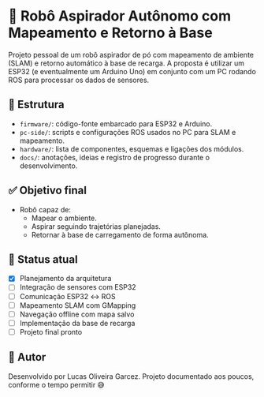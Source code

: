 # 🤖 Robô Aspirador Autônomo com Mapeamento e Retorno à Base

Projeto pessoal de um robô aspirador de pó com mapeamento de ambiente (SLAM) e retorno automático à base de recarga. A proposta é utilizar um ESP32 (e eventualmente um Arduino Uno) em conjunto com um PC rodando ROS para processar os dados de sensores.

## 🔧 Estrutura

- `firmware/`: código-fonte embarcado para ESP32 e Arduino.
- `pc-side/`: scripts e configurações ROS usados no PC para SLAM e mapeamento.
- `hardware/`: lista de componentes, esquemas e ligações dos módulos.
- `docs/`: anotações, ideias e registro de progresso durante o desenvolvimento.

## ✅ Objetivo final
- Robô capaz de:
  - Mapear o ambiente.
  - Aspirar seguindo trajetórias planejadas.
  - Retornar à base de carregamento de forma autônoma.

## 🚧 Status atual
- [x] Planejamento da arquitetura
- [ ] Integração de sensores com ESP32
- [ ] Comunicação ESP32 ↔ ROS
- [ ] Mapeamento SLAM com GMapping
- [ ] Navegação offline com mapa salvo
- [ ] Implementação da base de recarga
- [ ] Projeto final pronto

## 🧠 Autor
Desenvolvido por Lucas Oliveira Garcez. Projeto documentado aos poucos, conforme o tempo permitir 😅
